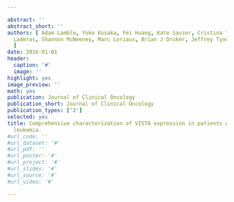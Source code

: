 ```yaml
---

abstract: ''
abstract_short: ''
authors: [ Adam Lamble, Yoko Kosaka, Fei Huang, Kate Sasser, Cristina Tognon, Ted
  Laderas, Shannon McWeeney, Marc Loriaux, Brian J Druker, Jeffrey Tyner, Evan Lind
  ]
date: 2016-01-01
header:
  caption: '#'
  image: ''
highlight: yes
image_preview: ''
math: yes
publication: Journal of Clinical Oncology
publication_short: Journal of Clinical Oncology
publication_types: ['2']
selected: yes
title: Comprehensive characterization of VISTA expression in patients with acute myeloid
  leukemia.
#url_code: ''
#url_dataset: '#'
#url_pdf: ''
#url_poster: '#'
#url_project: '#'
#url_slides: '#'
#url_source: '#'
#url_video: '#'

---
```

